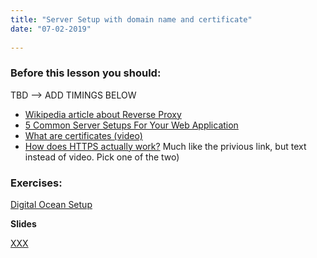 ```yaml
---
title: "Server Setup with domain name and certificate"
date: "07-02-2019"
   
---
```


### Before this lesson you should:

TBD --> ADD TIMINGS BELOW
<!--BEGIN readings ##-->
- [Wikipedia article about Reverse Proxy](https://en.wikipedia.org/wiki/Reverse_proxy)
- [5 Common Server Setups For Your Web Application](https://www.digitalocean.com/community/tutorials/5-common-server-setups-for-your-web-application)
- [What are certificates (video)](https://www.youtube.com/watch?v=LRMBZhdFjDI&t=25s)
- [How does HTTPS actually work?](https://robertheaton.com/2014/03/27/how-does-https-actually-work/) Much like the privious link, but text instead of video. Pick one of the two)
<!--END readings ##-->

### Exercises: 
<!--BEGIN exercises_#_guides ##-->
[Digital Ocean Setup](https://docs.google.com/document/d/1pP1eLz1r-gxPhzzZcEyhQMKIiv_kxFkQKZu_XC8IjFg/edit?usp=sharing)
<!--END exercises_#_guides ##-->


**Slides** 

[XXX](#)
